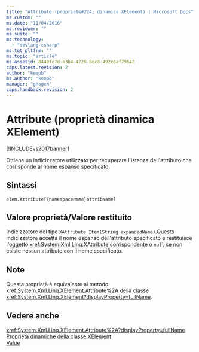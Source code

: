 ```yaml
---
title: "Attribute (propriet&#224; dinamica XElement) | Microsoft Docs"
ms.custom: ""
ms.date: "11/04/2016"
ms.reviewer: ""
ms.suite: ""
ms.technology: 
  - "devlang-csharp"
ms.tgt_pltfrm: ""
ms.topic: "article"
ms.assetid: 8440fc7d-b3b4-4726-8ec8-492e6af79642
caps.latest.revision: 2
author: "kempb"
ms.author: "kempb"
manager: "ghogen"
caps.handback.revision: 2
---
```

# Attribute (propriet&#224; dinamica XElement)
[!INCLUDE[vs2017banner](../code-quality/includes/vs2017banner.md)]

Ottiene un indicizzatore utilizzato per recuperare l'istanza dell'attributo che corrisponde al nome espanso specificato.  
  
## Sintassi  
  
```  
elem.Attribute[{namespaceName}attribName]  
```  
  
## Valore proprietà\/Valore restituito  
 Indicizzatore del tipo `XAttribute Item(String expandedName)`.Questo indicizzatore accetta il nome espanso dell'attributo specificato e restituisce l'oggetto <xref:System.Xml.Linq.XAttribute> corrispondente o `null` se non esiste nessun attributo con il nome specificato.  
  
## Note  
 Questa proprietà è equivalente al metodo <xref:System.Xml.Linq.XElement.Attribute%2A> della classe <xref:System.Xml.Linq.XElement?displayProperty=fullName>.  
  
## Vedere anche  
 <xref:System.Xml.Linq.XElement.Attribute%2A?displayProperty=fullName>   
 [Proprietà dinamiche della classe XElement](../designers/xelement-class-dynamic-properties.md)   
 [Value](../designers/value-xattribute-dynamic-property.md)